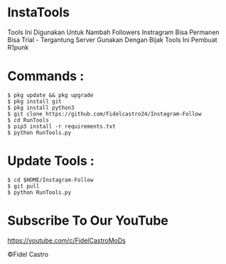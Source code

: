 # InstaTools
Tools Ini Digunakan Untuk Nambah Followers Instragram Bisa Permanen Bisa Trial - Tergantung Server
Gunakan Dengan Bijak Tools Ini 
Pembuat R1punk 

# Commands :
    $ pkg update && pkg upgrade
    $ pkg install git
    $ pkg install python3
    $ git clone https://github.com/Fidelcastro24/Instagram-Follow
    $ cd RunTools
    $ pip3 install -r requirements.txt
    $ python RunTools.py

# Update Tools :
    $ cd $HOME/Instagram-Follow
    $ git pull
    $ python RunTools.py

# Subscribe To Our YouTube 
https://youtube.com/c/FidelCastroMoDs

©Fidel Castro 
